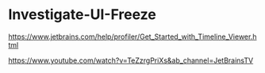 # Investigate-UI-Freeze

https://www.jetbrains.com/help/profiler/Get_Started_with_Timeline_Viewer.html

https://www.youtube.com/watch?v=TeZzrgPriXs&ab_channel=JetBrainsTV
